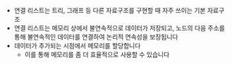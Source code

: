 - 연결 리스트는 트리, 그래프 등 다른 자료구조를 구현할 때 자주 쓰이는 기본 자료구조
- 연결 리스트는 메모리 상에서 불연속적으로 데이터가 저장되고, 노드의 다음 주소를 통해 불연속적인 데이터를 연결하여 논리적 연속성을 보장됩니다
- 데이터가 추가되는 시점에서 메모리를 할당합니다
    - 이를 통해 메모리를 좀 더 효율적으로 사용할 수 있습니다